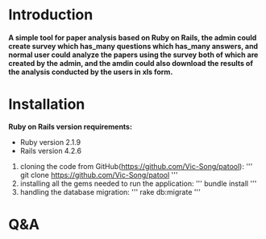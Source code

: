 # Introduction
#### A simple tool for paper analysis based on Ruby on Rails, the admin could create survey which **has_many** questions which **has_many** answers, and normal user could analyze the papers using the survey both of which are created by the admin, and the amdin could also download the results of the analysis conducted by the users in xls form.
# Installation
**Ruby on Rails version requirements:**
* Ruby version 2.1.9
* Rails version 4.2.6
1. cloning the code from GitHub(https://github.com/Vic-Song/patool):
'''
git clone https://github.com/Vic-Song/patool
'''
2. installing all the gems needed to run the application:
'''
bundle install
'''
3. handling the database migration:
'''
rake db:migrate
'''
# Q&A
